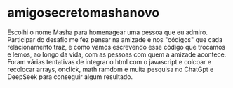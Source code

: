 # amigosecretomashanovo
Escolhi o nome Masha para homenagear uma pessoa que eu admiro.  Participar do desafio me fez pensar na amizade e nos "códigos" que cada relacionamento traz, e como vamos escrevendo esse código que trocamos e lemos, ao longo da vida, com as pessoas com quem a amizade acontece.
Foram várias tentativas de integrar o html com o javascript e colcoar e recolocar arrays, onclick, math ramdom e muita pesquisa no ChatGpt e DeepSeek para conseguir algum resultado.
